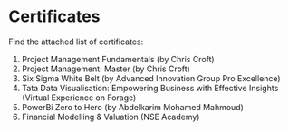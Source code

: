 # Certificates

Find the attached list of certificates:

1) Project Management Fundamentals (by Chris Croft)
2) Project Management: Master (by Chris Croft)
3) Six Sigma White Belt (by Advanced Innovation Group Pro Excellence)
4) Tata Data Visualisation: Empowering Business with Effective Insights (Virtual Experience on Forage)
5) PowerBi Zero to Hero (by Abdelkarim Mohamed Mahmoud)
6) Financial Modelling & Valuation (NSE Academy)
